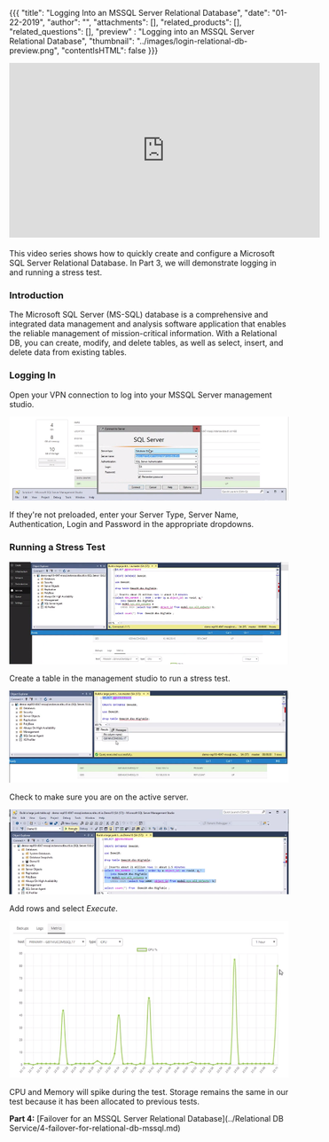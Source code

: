{{{
  "title": "Logging Into an MSSQL Server Relational Database",
  "date": "01-22-2019",
  "author": "",
  "attachments": [],
  "related_products": [],
  "related_questions": [],
  "preview" : "Logging into an MSSQL Server Relational Database",
  "thumbnail": "../images/login-relational-db-preview.png",
  "contentIsHTML": false
}}}

<iframe width="560" height="315" src="https://player.vimeo.com/video/255620675" frameborder="0" allowfullscreen></iframe>
<br>
<br>
This video series shows how to quickly create and configure a Microsoft SQL Server Relational Database. In Part 3, we will demonstrate logging in and running a stress test.

### Introduction

The Microsoft SQL Server (MS-SQL) database is a comprehensive and integrated data management and analysis software application that enables the reliable management of mission-critical information. With a Relational DB, you can create, modify, and delete tables, as well as select, insert, and delete data from existing tables.

### Logging In

Open your VPN connection to log into your MSSQL Server management studio.

![RDBS Logging](../images/rdbs/logging.png)

If they're not preloaded, enter your Server Type, Server Name, Authentication, Login and Password in the appropriate dropdowns.

### Running a Stress Test

![RDBS Stress](../images/rdbs/stress1.png)

Create a table in the management studio to run a stress test.

![RDBS Stress](../images/rdbs/stress2.png)

Check to make sure you are on the active server.

![RDBS Stress](../images/rdbs/stress3.png)

Add rows and select *Execute*.

![RDBS Stress](../images/rdbs/stress4.png)

CPU and Memory will spike during the test. Storage remains the same in our test because it has been allocated to previous tests.

**Part 4:** [Failover for an MSSQL Server Relational Database](../Relational DB Service/4-failover-for-relational-db-mssql.md)

